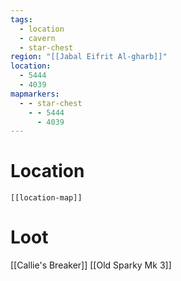 ```yaml
---
tags:
  - location
  - cavern
  - star-chest
region: "[[Jabal Eifrit Al-gharb]]"
location:
  - 5444
  - 4039
mapmarkers:
  - - star-chest
    - - 5444
      - 4039
---
```

# Location
```meta-bind-embed
[[location-map]]
```
# Loot
[[Callie's Breaker]]
[[Old Sparky Mk 3]]